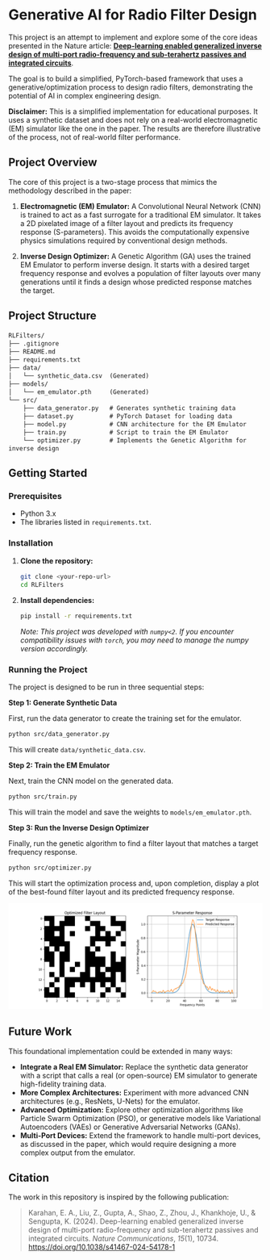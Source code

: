 # Generative AI for Radio Filter Design

This project is an attempt to implement and explore some of the core ideas presented in the Nature article: **[Deep-learning enabled generalized inverse design of multi-port radio-frequency and sub-terahertz passives and integrated circuits](https://doi.org/10.1038/s41467-024-54178-1)**.

The goal is to build a simplified, PyTorch-based framework that uses a generative/optimization process to design radio filters, demonstrating the potential of AI in complex engineering design.

**Disclaimer:** This is a simplified implementation for educational purposes. It uses a synthetic dataset and does not rely on a real-world electromagnetic (EM) simulator like the one in the paper. The results are therefore illustrative of the process, not of real-world filter performance.

## Project Overview

The core of this project is a two-stage process that mimics the methodology described in the paper:

1.  **Electromagnetic (EM) Emulator:** A Convolutional Neural Network (CNN) is trained to act as a fast surrogate for a traditional EM simulator. It takes a 2D pixelated image of a filter layout and predicts its frequency response (S-parameters). This avoids the computationally expensive physics simulations required by conventional design methods.

2.  **Inverse Design Optimizer:** A Genetic Algorithm (GA) uses the trained EM Emulator to perform inverse design. It starts with a desired target frequency response and evolves a population of filter layouts over many generations until it finds a design whose predicted response matches the target.

## Project Structure

```
RLFilters/
├── .gitignore
├── README.md
├── requirements.txt
├── data/
│   └── synthetic_data.csv  (Generated)
├── models/
│   └── em_emulator.pth     (Generated)
└── src/
    ├── data_generator.py   # Generates synthetic training data
    ├── dataset.py          # PyTorch Dataset for loading data
    ├── model.py            # CNN architecture for the EM Emulator
    ├── train.py            # Script to train the EM Emulator
    └── optimizer.py        # Implements the Genetic Algorithm for inverse design
```

## Getting Started

### Prerequisites

- Python 3.x
- The libraries listed in `requirements.txt`.

### Installation

1.  **Clone the repository:**
    ```bash
    git clone <your-repo-url>
    cd RLFilters
    ```

2.  **Install dependencies:**
    ```bash
    pip install -r requirements.txt
    ```
    *Note: This project was developed with `numpy<2`. If you encounter compatibility issues with `torch`, you may need to manage the numpy version accordingly.*

### Running the Project

The project is designed to be run in three sequential steps:

**Step 1: Generate Synthetic Data**

First, run the data generator to create the training set for the emulator.

```bash
python src/data_generator.py
```
This will create `data/synthetic_data.csv`.

**Step 2: Train the EM Emulator**

Next, train the CNN model on the generated data.

```bash
python src/train.py
```
This will train the model and save the weights to `models/em_emulator.pth`.

**Step 3: Run the Inverse Design Optimizer**

Finally, run the genetic algorithm to find a filter layout that matches a target frequency response.

```bash
python src/optimizer.py
```
This will start the optimization process and, upon completion, display a plot of the best-found filter layout and its predicted frequency response.

![Optimized Result](demo_figures/optimized_filter.png)

## Future Work

This foundational implementation could be extended in many ways:

-   **Integrate a Real EM Simulator:** Replace the synthetic data generator with a script that calls a real (or open-source) EM simulator to generate high-fidelity training data.
-   **More Complex Architectures:** Experiment with more advanced CNN architectures (e.g., ResNets, U-Nets) for the emulator.
-   **Advanced Optimization:** Explore other optimization algorithms like Particle Swarm Optimization (PSO), or generative models like Variational Autoencoders (VAEs) or Generative Adversarial Networks (GANs).
-   **Multi-Port Devices:** Extend the framework to handle multi-port devices, as discussed in the paper, which would require designing a more complex output from the emulator.

## Citation

The work in this repository is inspired by the following publication:

> Karahan, E. A., Liu, Z., Gupta, A., Shao, Z., Zhou, J., Khankhoje, U., & Sengupta, K. (2024). Deep-learning enabled generalized inverse design of multi-port radio-frequency and sub-terahertz passives and integrated circuits. *Nature Communications*, *15*(1), 10734. https://doi.org/10.1038/s41467-024-54178-1
